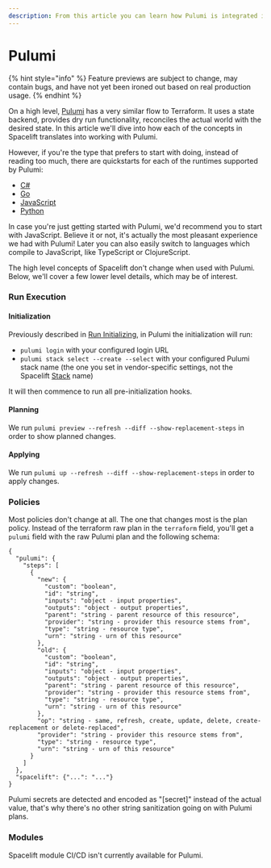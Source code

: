 ```yaml
---
description: From this article you can learn how Pulumi is integrated into Spacelift
---
```


# Pulumi

{% hint style="info" %}
Feature previews are subject to change, may contain bugs, and have not yet been ironed out based on real production usage.
{% endhint %}

On a high level, [Pulumi](https://github.com/pulumi/pulumi) has a very similar flow to Terraform. It uses a state backend, provides dry run functionality, reconciles the actual world with the desired state. In this article we'll dive into how each of the concepts in Spacelift translates into working with Pulumi.

However, if you're the type that prefers to start with doing, instead of reading too much, there are quickstarts for each of the runtimes supported by Pulumi:

* [C#](getting-started/c-sharp.md)
* [Go](getting-started/golang.md)
* [JavaScript](getting-started/javascript.md)
* [Python](getting-started/python.md)

In case you're just getting started with Pulumi, we'd recommend you to start with JavaScript. Believe it or not, it's actually the most pleasant experience we had with Pulumi! Later you can also easily switch to languages which compile to JavaScript, like TypeScript or ClojureScript.

The high level concepts of Spacelift don't change when used with Pulumi. Below, we'll cover a few lower level details, which may be of interest.

### Run Execution

#### Initialization

Previously described in [Run Initializing](../../concepts/run/#initializing), in Pulumi the initialization will run:

* `pulumi login` with your configured login URL
* `pulumi stack select --create --select` with your configured Pulumi stack name (the one you set in vendor-specific settings, not the Spacelift [Stack](../../concepts/stack/) name)

It will then commence to run all pre-initialization hooks.

#### Planning

We run `pulumi preview --refresh --diff --show-replacement-steps` in order to show planned changes.

#### Applying

We run `pulumi up --refresh --diff --show-replacement-steps` in order to apply changes.

### Policies

Most policies don't change at all. The one that changes most is the plan policy. Instead of the terraform raw plan in the `terraform` field, you'll get a `pulumi` field with the raw Pulumi plan and the following schema:

```
{
  "pulumi": {
    "steps": [
      {
        "new": {
          "custom": "boolean",
          "id": "string",
          "inputs": "object - input properties",
          "outputs": "object - output properties",
          "parent": "string - parent resource of this resource",
          "provider": "string - provider this resource stems from",
          "type": "string - resource type",
          "urn": "string - urn of this resource"
        },
        "old": {
          "custom": "boolean",
          "id": "string",
          "inputs": "object - input properties",
          "outputs": "object - output properties",
          "parent": "string - parent resource of this resource",
          "provider": "string - provider this resource stems from",
          "type": "string - resource type",
          "urn": "string - urn of this resource"
        },
        "op": "string - same, refresh, create, update, delete, create-replacement or delete-replaced",
        "provider": "string - provider this resource stems from",
        "type": "string - resource type",
        "urn": "string - urn of this resource"
      }
    ]
  },
  "spacelift": {"...": "..."}
}
```

Pulumi secrets are detected and encoded as "\[secret]" instead of the actual value, that's why there's no other string sanitization going on with Pulumi plans.

### Modules

Spacelift module CI/CD isn't currently available for Pulumi.

